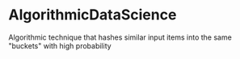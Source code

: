 # AlgorithmicDataScience
Algorithmic technique that hashes similar input items into the same "buckets" with high probability
